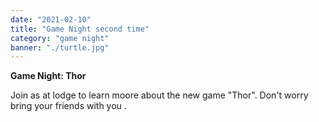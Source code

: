 ```yaml
---
date: "2021-02-10"
title: "Game Night second time"
category: "game night"
banner: "./turtle.jpg"
---
```


**Game Night: Thor**


Join as at lodge to learn moore about the new game "Thor".
Don't worry bring your friends with you .
